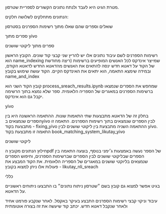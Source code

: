 
מטרת הגיט היא לעבד ולנתח נתונים הקשורים לספריית שטרסון.

הנתונים מתחלקים לשלושה חלקים:

שואלים וספרים שהם שאלו מתוך רשימות הספרנים בסטרסון

ספרים מתוך yivo

ספרים מתוך ליקוטי שושנים


רשימות הספרנים
לשם עיבוד נתונים אלו יש להריץ שני קבצי קוד שונים.
הקובץ הראשון הוא name_indexing שמייצר אינדקס לכל האנשים המופיעים ברשימות (ריצה מחודשת של הקוד על דאטא חדש ינסה להתאים את האנשים מהדאטא החדש לדאטא הקודם, ובמידה שימצא התאמה, הוא יתאים את האינדקס הקיים. הקוד עושה שימוש בקובץ name_and_index

קובץ הקוד השני הוא process_sreach_results.ipynb שמחפש את הספרים שנמצאו ברשימות הספרנים במאגרים של הספריה הלאומית. ספר שלא נמצא בתוך הרשימה יקבל גם הוא אינדקס.

yivo

בחלק זה של הדאטא מתבצעות שתי התאמות שונות. ההתאמה הראשונה היא בין הספרים שנמצאים בyivo לבין הספרים שנמצאים בתוך רשימות הספרנים. התאמה זו מתבצעת בקוד - fixing_yivo
ההתאמה השניה מתבצעת בין ליקוטי שושנים לבין yivo. התאמה זו מתבצעת בקוד book_matching_system_likutay_yivo


ליקוטי שושנים

חילוץ הנתונים מקובץ הpdf של הספר נעשה באמצעות ג׳ימני
בנוסף, בוצעה התאמה בין הספרים שבליקוטי שושנים לבין הספרים שברשימות הספרנים, וחיפוש הספרים שנמצאים בליוקטי שושנים במאגרים של הספריה הלאומית. את הקוד המבצע את פעולות אלו ניתן למצוא בקובץ - likutay_nli_sreach


כללי

בגיט אפשר למצוא גם קובץ בשם ״שטרסון ניתוח נתונים״ בו התבצעו ניתוחים ראשוניים על הדאטא.

עיבוד וניקוי קבצי רשימות הספרנים התבצע בעיקר באקסל. לאחר שנקבע פורמט אחיד ולאחר שנקבל דאטא חדש. יכתב קוד שיעשה את זה בצורה אוטומתית 

